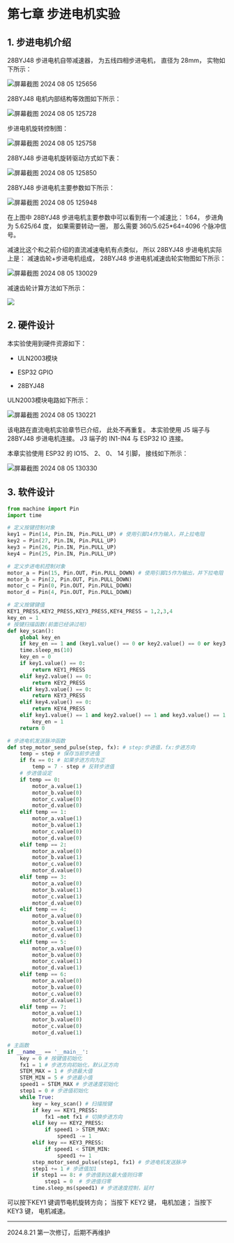 # 第七章 步进电机实验

## 1. 步进电机介绍

28BYJ48 步进电机自带减速器， 为五线四相步进电机， 直径为 28mm， 实物如下所示：

![屏幕截图 2024 08 05 125656](https://img.picgo.net/2024/08/05/-2024-08-05-1256560bcbfef1295ba019.png)

28BYJ48 电机内部结构等效图如下所示：

![屏幕截图 2024 08 05 125728](https://img.picgo.net/2024/08/05/-2024-08-05-1257286f73dbbcda3048b3.png)

步进电机旋转控制图：

![屏幕截图 2024 08 05 125758](https://img.picgo.net/2024/08/05/-2024-08-05-1257580470a6f37f9bb800.png)

28BYJ48 步进电机旋转驱动方式如下表：

![屏幕截图 2024 08 05 125850](https://img.picgo.net/2024/08/05/-2024-08-05-125850f93e233b8e5e1974.png)

28BYJ48 步进电机主要参数如下所示：

![屏幕截图 2024 08 05 125948](https://img.picgo.net/2024/08/05/-2024-08-05-125948bf3167d795ad878a.png)

在上图中 28BYJ48 步进电机主要参数中可以看到有一个减速比： 1:64， 步进角为 5.625/64 度， 如果需要转动一圈， 那么需要 360/5.625*64=4096 个脉冲信号。

减速比这个和之前介绍的直流减速电机有点类似， 所以 28BYJ48 步进电机实际上是： 减速齿轮+步进电机组成， 28BYJ48 步进电机减速齿轮实物图如下所示：

![屏幕截图 2024 08 05 130029](https://img.picgo.net/2024/08/05/-2024-08-05-1300294f2c42df9d37631b.png)

减速齿轮计算方法如下所示：

![](C:\Users\qiu\AppData\Roaming\marktext\images\2024-08-05-13-01-15-image.png)

## 2. 硬件设计

本实验使用到硬件资源如下：

- ULN2003模块

- ESP32 GPIO

- 28BYJ48

ULN2003模块电路如下所示：

![屏幕截图 2024 08 05 130221](https://img.picgo.net/2024/08/05/-2024-08-05-130221c6b3bbbaaed2f9c5.png)

该电路在直流电机实验章节已介绍， 此处不再重复。 本实验使用 J5 端子与28BYJ48 步进电机连接。 J3 端子的 IN1-IN4 与 ESP32 IO 连接。

本章实验使用 ESP32 的 IO15、 2、 0、 14 引脚， 接线如下所示：

![屏幕截图 2024 08 05 130330](https://img.picgo.net/2024/08/05/-2024-08-05-130330f062c116ae601e55.png)

## 3. 软件设计

```python
from machine import Pin
import time

# 定义按键控制对象
key1 = Pin(14, Pin.IN, Pin.PULL_UP) # 使用引脚14作为输入，并上拉电阻
key2 = Pin(27, Pin.IN, Pin.PULL_UP)
key3 = Pin(26, Pin.IN, Pin.PULL_UP)
key4 = Pin(25, Pin.IN, Pin.PULL_UP)

# 定义步进电机控制对象
motor_a = Pin(15, Pin.OUT, Pin.PULL_DOWN) # 使用引脚15作为输出，并下拉电阻
motor_b = Pin(2, Pin.OUT, Pin.PULL_DOWN)
motor_c = Pin(0, Pin.OUT, Pin.PULL_DOWN)
motor_d = Pin(4, Pin.OUT, Pin.PULL_DOWN)

# 定义按键键值
KEY1_PRESS,KEY2_PRESS,KEY3_PRESS,KEY4_PRESS = 1,2,3,4
key_en = 1
# 按键扫描函数(前面已经讲过啦)
def key_scan():
    global key_en
    if key_en == 1 and (key1.value() == 0 or key2.value() == 0 or key3.value() == 0 or key4.value() == 0)
    time.sleep_ms(10)
    key_en = 0
    if key1.value() == 0:
        return KEY1_PRESS
    elif key2.value() == 0:
        return KEY2_PRESS
    elif key3.value() == 0:
        return KEY3_PRESS
    elif key4.value() == 0:
        return KEY4_PRESS
    elif key1.value() == 1 and key2.value() == 1 and key3.value() == 1 and key4.value() == 1:
        key_en = 1
    return 0    

# 步进电机发送脉冲函数
def step_motor_send_pulse(step, fx): # step:步进值，fx:步进方向
    temp = step # 保存当前步进值
    if fx == 0: # 如果步进方向为正
        temp = 7 - step # 反转步进值
    # 步进值设定    
    if temp == 0: 
        motor_a.value(1)
        motor_b.value(0)
        motor_c.value(0)
        motor_d.value(0)
    elif temp == 1:
        motor_a.value(1)
        motor_b.value(1)
        motor_c.value(0)
        motor_d.value(0)
    elif temp == 2:
        motor_a.value(0)
        motor_b.value(1)
        motor_c.value(0)
        motor_d.value(0)
    elif temp == 3:
        motor_a.value(0)
        motor_b.value(1)
        motor_c.value(1)
        motor_d.value(0)  
    elif temp == 4:
        motor_a.value(0)
        motor_b.value(0)
        motor_c.value(1)
        motor_d.value(0)
    elif temp == 5:
        motor_a.value(0)
        motor_b.value(0)
        motor_c.value(1)
        motor_d.value(1)    
    elif temp == 6:
        motor_a.value(0)
        motor_b.value(0)
        motor_c.value(0)
        motor_d.value(1)      
    elif temp == 7:
        motor_a.value(1)
        motor_b.value(0)
        motor_c.value(0)
        motor_d.value(1)      

# 主函数
if __name__ == '__main__':
    key = 0 # 按键值初始化
    fx1 = 1 # 步进方向初始化，默认正方向
    STEM_MAX = 1 # 步进最大值
    STEM_MIN = 5 # 步进最小值
    speed1 = STEM_MAX # 步进速度初始化
    step1 = 0 # 步进值初始化
    while True:
        key = key_scan() # 扫描按键
        if key == KEY1_PRESS:
            fx1 =not fx1 # 切换步进方向
        elif key == KEY2_PRESS:
            if speed1 > STEM_MAX:
                speed1 -= 1
        elif key == KEY3_PRESS:
            if speed1 < STEM_MIN:
                speed1 += 1
        step_motor_send_pulse(step1, fx1) # 步进电机发送脉冲
        step1 += 1 # 步进值加1
        if step1 == 8: # 步进值到达最大值则归零
            step1 = 0  # 步进值归零      
        time.sleep_ms(speed1) # 步进速度控制，延时
```

可以按下KEY1 键调节电机旋转方向； 当按下 KEY2 键， 电机加速； 当按下 KEY3 键， 电机减速。

---

2024.8.21 第一次修订，后期不再维护
